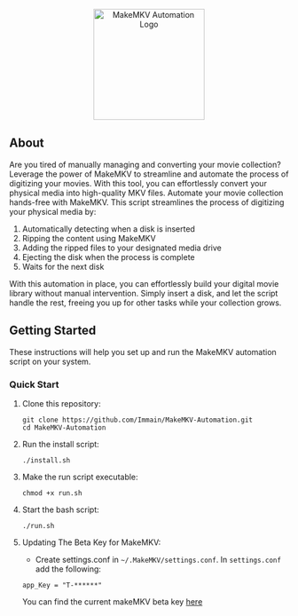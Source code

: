<p align="center">
  <img src="https://cdn.icon-icons.com/icons2/1381/PNG/512/makemkv_94419.png" alt="MakeMKV Automation Logo" width="200">
</p>

## About <a name = "about"></a>

Are you tired of manually managing and converting your movie collection? Leverage the power of MakeMKV to streamline and automate the process of digitizing your movies. With this tool, you can effortlessly convert your physical media into high-quality MKV files. Automate your movie collection hands-free with MakeMKV. This script streamlines the process of digitizing your physical media by:

1. Automatically detecting when a disk is inserted
2. Ripping the content using MakeMKV
3. Adding the ripped files to your designated media drive
4. Ejecting the disk when the process is complete
5. Waits for the next disk

With this automation in place, you can effortlessly build your digital movie library without manual intervention. Simply insert a disk, and let the script handle the rest, freeing you up for other tasks while your collection grows.

## Getting Started <a name = "getting_started"></a>

These instructions will help you set up and run the MakeMKV automation script on your system.

### Quick Start

1. Clone this repository:
   ```
   git clone https://github.com/Immain/MakeMKV-Automation.git
   cd MakeMKV-Automation
   ```

2. Run the install script:
   ```
   ./install.sh
   ```

3. Make the run script executable:
   ```
   chmod +x run.sh
   ```

4. Start the bash script:
   ```
   ./run.sh
   ```

5. Updating The Beta Key for MakeMKV:
   - Create settings.conf in ```~/.MakeMKV/settings.conf```.  In ```settings.conf``` add the following:
   
   ```
   app_Key = "T-******"
   ```
   You can find the current makeMKV beta key [here](https://mysolutions.tech/makemkv-beta-key/)
